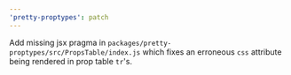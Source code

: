 ```yaml
---
'pretty-proptypes': patch
---
```


Add missing jsx pragma in `packages/pretty-proptypes/src/PropsTable/index.js` which fixes an erroneous `css` attribute being rendered in prop table `tr`'s.
